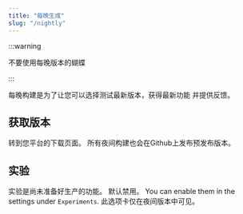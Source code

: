 ```yaml
---
title: "每晚生成"
slug: "/nightly"
---
```


:::warning

不要使用每晚版本的蝴蝶

:::

每晚构建是为了让您可以选择测试最新版本，获得最新功能 并提供反馈。

## 获取版本

转到您平台的下载页面。 所有夜间构建也会在Github上发布预发布版本。

## 实验

实验是尚未准备好生产的功能。 默认禁用。 You can enable them in the settings under `Experiments`. 此选项卡仅在夜间版本中可见。
